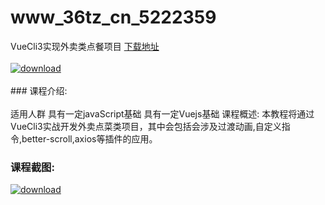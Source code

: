 # www_36tz_cn_5222359
VueCli3实现外卖类点餐项目
[下载地址](http://www.36tz.cn/article/5222359 "下载地址")
<br/></br>[![download](http://36tz.cn/muke_img/2022_01_1-17-300x227.png "下载地址")](http://www.36tz.cn/article/5222359 "下载地址")
<br/></br>### 课程介绍:<br/></br>适用人群
具有一定javaScript基础
具有一定Vuejs基础
课程概述:
本教程将通过VueCli3实战开发外卖点菜类项目，其中会包括会涉及过渡动画,自定义指令,better-scroll,axios等插件的应用。

### 课程截图:
[![download](http://36tz.cn/muke_img/2022_01_2-16.png "下载地址")](http://www.36tz.cn/article/5222359 "下载地址")

